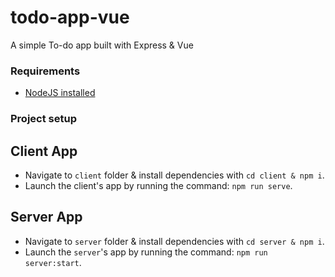 # todo-app-vue
A simple To-do app built with Express &amp; Vue

### Requirements

- [NodeJS installed](https://nodejs.org/en/)


### Project setup

## Client App

- Navigate to `client` folder & install dependencies with `cd client & npm i`.
- Launch the client's app by running the command: `npm run serve`.

## Server App

- Navigate to `server` folder & install dependencies with `cd server & npm i`.
- Launch the `server`'s app by running the command: `npm run server:start`.
